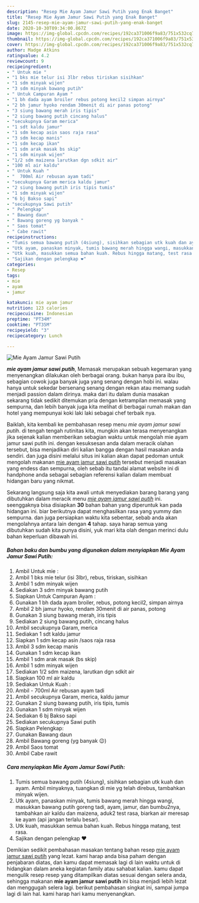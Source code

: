 ```yaml
---
description: "Resep Mie Ayam Jamur Sawi Putih yang Enak Banget"
title: "Resep Mie Ayam Jamur Sawi Putih yang Enak Banget"
slug: 2145-resep-mie-ayam-jamur-sawi-putih-yang-enak-banget
date: 2020-10-30T09:34:00.867Z
image: https://img-global.cpcdn.com/recipes/192ca371006f9a83/751x532cq70/mie-ayam-jamur-sawi-putih-foto-resep-utama.jpg
thumbnail: https://img-global.cpcdn.com/recipes/192ca371006f9a83/751x532cq70/mie-ayam-jamur-sawi-putih-foto-resep-utama.jpg
cover: https://img-global.cpcdn.com/recipes/192ca371006f9a83/751x532cq70/mie-ayam-jamur-sawi-putih-foto-resep-utama.jpg
author: Madge Atkins
ratingvalue: 4.2
reviewcount: 9
recipeingredient:
- " Untuk mie "
- "1 bks mie telur isi 3lbr rebus tiriskan sisihkan"
- "1 sdm minyak wijen"
- "3 sdm minyak bawang putih"
- " Untuk Campuran Ayam "
- "1 bh dada ayam broiler rebus potong kecil2 simpan airnya"
- "2 bh jamur hyoko rendam 30menit di air panas potong"
- "3 siung bawang merah iris tipis"
- "2 siung bawang putih cincang halus"
- "secukupnya Garam merica"
- "1 sdt kaldu jamur"
- "1 sdm kecap asin saos raja rasa"
- "3 sdm kecap manis"
- "1 sdm kecap ikan"
- "1 sdm arak masak bs skip"
- "1 sdm minyak wijen"
- "1/2 sdm maizena larutkan dgn sdkit air"
- "100 ml air kaldu"
- " Untuk Kuah "
- "  700ml Air rebusan ayam tadi"
- "secukupnya Garam merica kaldu jamur"
- "2 siung bawang putih iris tipis tumis"
- "1 sdm minyak wijen"
- "6 bj Bakso sapi"
- "secukupnya Sawi putih"
- " Pelengkap"
- " Bawang daun"
- " Bawang goreng yg banyak "
- " Saos tomat"
- " Cabe rawit"
recipeinstructions:
- "Tumis semua bawang putih (4siung), sisihkan sebagian utk kuah dan ayam. Ambil minyaknya, tuangkan di mie yg telah direbus, tambahkan minyak wijen."
- "Utk ayam, panaskan minyak, tumis bawang merah hingga wangi, masukkan bawang putih goreng tadi, ayam, jamur, dan bumbu2nya, tambahkan air kaldu dan maizena, aduk2 test rasa, biarkan air meresap ke ayam (api jangan terlalu besar)."
- "Utk kuah, masukkan semua bahan kuah. Rebus hingga matang, test rasa."
- "Sajikan dengan pelengkap ❤️"
categories:
- Resep
tags:
- mie
- ayam
- jamur

katakunci: mie ayam jamur 
nutrition: 123 calories
recipecuisine: Indonesian
preptime: "PT34M"
cooktime: "PT35M"
recipeyield: "3"
recipecategory: Lunch

---
```



![Mie Ayam Jamur Sawi Putih](https://img-global.cpcdn.com/recipes/192ca371006f9a83/751x532cq70/mie-ayam-jamur-sawi-putih-foto-resep-utama.jpg)

<b><i>mie ayam jamur sawi putih</i></b>, Memasak merupakan sebuah kegemaran yang menyenangkan dilakukan oleh berbagai orang. bukan hanya para ibu ibu, sebagian cowok juga banyak juga yang senang dengan hobi ini. walau hanya untuk sekedar bersenang senang dengan rekan atau memang sudah menjadi passion dalam dirinya. maka dari itu dalam dunia masakan sekarang tidak sedikit ditemukan pria dengan ketrampilan memasak yang sempurna, dan lebih banyak juga kita melihat di berbagai rumah makan dan hotel yang mempunyai koki laki laki sebagai chef terbaik nya.

Baiklah, kita kembali ke pembahasan resep menu <i>mie ayam jamur sawi putih</i>. di tengah tengah rutinitas kita, mungkin akan terasa menyenangkan jika sejenak kalian memberikan sebagian waktu untuk mengolah mie ayam jamur sawi putih ini. dengan kesuksesan anda dalam meracik olahan tersebut, bisa menjadikan diri kalian bangga dengan hasil masakan anda sendiri. dan juga disini melalui situs ini kalian akan dapat pedoman untuk mengolah makanan <u>mie ayam jamur sawi putih</u> tersebut menjadi masakan yang endess dan sempurna, oleh sebab itu tandai alamat website ini di handphone anda sebagai sebagian referensi kalian dalam membuat hidangan baru yang nikmat.




Sekarang langsung saja kita awali untuk menyediakan barang barang yang dibutuhkan dalam meracik menu <u><i>mie ayam jamur sawi putih</i></u> ini. seenggaknya bisa disiapkan <b>30</b> bahan bahan yang diperuntuk kan pada hidangan ini. biar berikutnya dapat menghasilkan rasa yang yummy dan sempurna. dan juga persiapkan waktu kita sebentar, sebab anda akan mengolahnya antara lain dengan <b>4</b> tahap. saya harap semua yang dibutuhkan sudah kita punya disini, yuk mari kita olah dengan merinci dulu bahan keperluan dibawah ini.

<!--inarticleads1-->

##### Bahan baku dan bumbu yang digunakan dalam menyiapkan Mie Ayam Jamur Sawi Putih:

1. Ambil  Untuk mie :
1. Ambil 1 bks mie telur (isi 3lbr), rebus, tiriskan, sisihkan
1. Ambil 1 sdm minyak wijen
1. Sediakan 3 sdm minyak bawang putih
1. Siapkan  Untuk Campuran Ayam :
1. Gunakan 1 bh dada ayam broiler, rebus, potong kecil2, simpan airnya
1. Ambil 2 bh jamur hyoko, rendam 30menit di air panas, potong
1. Gunakan 3 siung bawang merah, iris tipis
1. Sediakan 2 siung bawang putih, cincang halus
1. Ambil secukupnya Garam, merica
1. Sediakan 1 sdt kaldu jamur
1. Siapkan 1 sdm kecap asin /saos raja rasa
1. Ambil 3 sdm kecap manis
1. Gunakan 1 sdm kecap ikan
1. Ambil 1 sdm arak masak (bs skip)
1. Ambil 1 sdm minyak wijen
1. Sediakan 1/2 sdm maizena, larutkan dgn sdkit air
1. Siapkan 100 ml air kaldu
1. Sediakan  Untuk Kuah :
1. Ambil  - 700ml Air rebusan ayam tadi
1. Ambil secukupnya Garam, merica, kaldu jamur
1. Gunakan 2 siung bawang putih, iris tipis, tumis
1. Gunakan 1 sdm minyak wijen
1. Sediakan 6 bj Bakso sapi
1. Sediakan secukupnya Sawi putih
1. Siapkan  Pelengkap:
1. Gunakan  Bawang daun
1. Ambil  Bawang goreng (yg banyak 😉)
1. Ambil  Saos tomat
1. Ambil  Cabe rawit




<!--inarticleads2-->

##### Cara menyiapkan Mie Ayam Jamur Sawi Putih:

1. Tumis semua bawang putih (4siung), sisihkan sebagian utk kuah dan ayam. Ambil minyaknya, tuangkan di mie yg telah direbus, tambahkan minyak wijen.
1. Utk ayam, panaskan minyak, tumis bawang merah hingga wangi, masukkan bawang putih goreng tadi, ayam, jamur, dan bumbu2nya, tambahkan air kaldu dan maizena, aduk2 test rasa, biarkan air meresap ke ayam (api jangan terlalu besar).
1. Utk kuah, masukkan semua bahan kuah. Rebus hingga matang, test rasa.
1. Sajikan dengan pelengkap ❤️




Demikian sedikit pembahasan masakan tentang bahan resep <u>mie ayam jamur sawi putih</u> yang lezat. kami harap anda bisa paham dengan penjabaran diatas, dan kamu dapat memasak lagi di lain waktu untuk di hidangkan dalam aneka kegiatan family atau sahabat kalian. kamu dapat mengulik resep resep yang ditampilkan diatas sesuai dengan selera anda, sehingga makanan <b>mie ayam jamur sawi putih</b> ini bisa menjadi lebih lezat dan menggugah selera lagi. berikut pembahasan singkat ini, sampai jumpa lagi di lain hal. kami harap hari kamu menyenangkan.
